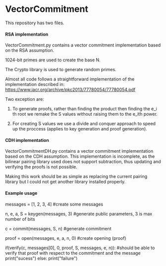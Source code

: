 # VectorCommitment

This repository has two files.

<h4>RSA implementation</h4>
VectorCommitment.py contains a vector commitment implementation based on the RSA assumption.

1024-bit primes are used to create the base N.

The Crypto library is used to generate random primes.

Almost all code follows a straightforward implementation of the implementation described in: https://www.iacr.org/archive/pkc2013/77780054/77780054.pdf

Two exception are:

1. To generate proofs, rather than finding the product then finding the e_i th root we remake the S values without raising them to the e_ith power.

2. For creating S values we use a divide and conquer approach to speed up the proccess (applies to key generation and proof generation).

<h4>CDH implementation</h4>
VectorCommitmentDH.py contains a vector commitment implementation based on the CDH assumption.
This implementation is incomplete, as the bilinear pairing library used does not support subtraction, thus updating and verifying the proofs is not possible. 

Making this work should be as simple as replacing the current pairing library but I could not get another library installed properly.


<h4>Example usage</h4>

messages = [1, 2, 3, 4] #create some messages

n, e, a, S = keygen(messages, 3) #generate public parameters, 3 is max number of bits

c = commit(messages, S, n) #generate commitment

proof = open(messages, e, a, n, 0) #create opening (proof)

if(verify(c, messages[0], 0, proof, S, messages, e, n)): #should be able to verify that proof with respect to the commitment and the message
  print("sucess")
 else:
  print("failure")
